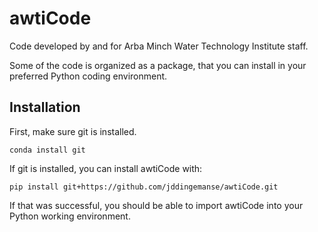# awtiCode
Code developed by and for Arba Minch Water Technology Institute staff.

Some of the code is organized as a package, that you can install in your preferred Python coding environment.

## Installation
First, make sure git is installed.
```
conda install git
```
If git is installed, you can install awtiCode with:
```
pip install git+https://github.com/jddingemanse/awtiCode.git
```
If that was successful, you should be able to import awtiCode into your Python working environment.
